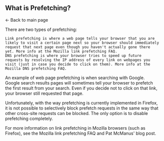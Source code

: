 ## What is Prefetching?
← Back to main page

<!-- HTMLTITLE What is Prefetching? - RequestPolicy Continued -->

There are two types of prefetching:

    Link prefetching is where a web page tells your browser that you are likely to visit a certain page next so your browser should immediately request that next page even though you haven't actually gone there yet. More info at the Mozilla link prefetching FAQ.
    DNS prefetching is where your browser tries to speed up future requests by resolving the IP address of every link on webpages you visit (just in case you decide to click on them). More info at the Mozilla DNS prefetching FAQ.

An example of web page prefetching is when searching with Google. Google search results pages will sometimes tell your browser to prefetch the first result from your search. Even if you decide not to click on that link, your browser still requested that page.

Unfortunately, with the way prefetching is currently implemented in Firefox, it is not possible to selectively block prefetch requests in the same way that other cross-site requests can be blocked. The only option is to disable prefetching completely.

For more information on link prefetching in Mozilla browsers (such as Firefox), see the Mozilla link prefetching FAQ and Pat McManus' blog post.

